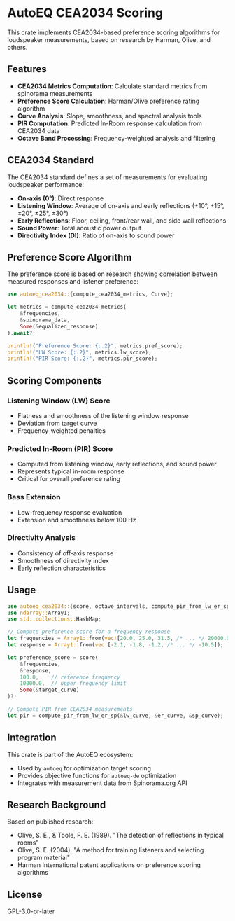 # AutoEQ CEA2034 Scoring

This crate implements CEA2034-based preference scoring algorithms for loudspeaker measurements, based on research by Harman, Olive, and others.

## Features

- **CEA2034 Metrics Computation**: Calculate standard metrics from spinorama measurements
- **Preference Score Calculation**: Harman/Olive preference rating algorithm
- **Curve Analysis**: Slope, smoothness, and spectral analysis tools
- **PIR Computation**: Predicted In-Room response calculation from CEA2034 data
- **Octave Band Processing**: Frequency-weighted analysis and filtering

## CEA2034 Standard

The CEA2034 standard defines a set of measurements for evaluating loudspeaker performance:

- **On-axis (0°)**: Direct response
- **Listening Window**: Average of on-axis and early reflections (±10°, ±15°, ±20°, ±25°, ±30°)
- **Early Reflections**: Floor, ceiling, front/rear wall, and side wall reflections
- **Sound Power**: Total acoustic power output
- **Directivity Index (DI)**: Ratio of on-axis to sound power

## Preference Score Algorithm

The preference score is based on research showing correlation between measured responses and listener preference:

```rust
use autoeq_cea2034::{compute_cea2034_metrics, Curve};

let metrics = compute_cea2034_metrics(
    &frequencies,
    &spinorama_data,
    Some(&equalized_response)
).await?;

println!("Preference Score: {:.2}", metrics.pref_score);
println!("LW Score: {:.2}", metrics.lw_score);
println!("PIR Score: {:.2}", metrics.pir_score);
```

## Scoring Components

### Listening Window (LW) Score
- Flatness and smoothness of the listening window response
- Deviation from target curve
- Frequency-weighted penalties

### Predicted In-Room (PIR) Score
- Computed from listening window, early reflections, and sound power
- Represents typical in-room response
- Critical for overall preference rating

### Bass Extension
- Low-frequency response evaluation
- Extension and smoothness below 100 Hz

### Directivity Analysis
- Consistency of off-axis response
- Smoothness of directivity index
- Early reflection characteristics

## Usage

```rust
use autoeq_cea2034::{score, octave_intervals, compute_pir_from_lw_er_sp};
use ndarray::Array1;
use std::collections::HashMap;

// Compute preference score for a frequency response
let frequencies = Array1::from(vec![20.0, 25.0, 31.5, /* ... */ 20000.0]);
let response = Array1::from(vec![-2.1, -1.8, -1.2, /* ... */ -10.5]);

let preference_score = score(
    &frequencies,
    &response,
    100.0,    // reference frequency
    10000.0,  // upper frequency limit
    Some(&target_curve)
)?;

// Compute PIR from CEA2034 measurements
let pir = compute_pir_from_lw_er_sp(&lw_curve, &er_curve, &sp_curve);
```

## Integration

This crate is part of the AutoEQ ecosystem:
- Used by `autoeq` for optimization target scoring
- Provides objective functions for `autoeq-de` optimization
- Integrates with measurement data from Spinorama.org API

## Research Background

Based on published research:
- Olive, S. E., & Toole, F. E. (1989). "The detection of reflections in typical rooms"
- Olive, S. E. (2004). "A method for training listeners and selecting program material"
- Harman International patent applications on preference scoring algorithms

## License

GPL-3.0-or-later
